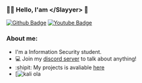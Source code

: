 ### :man_technologist: Hello, I'am \</Slayyer> 👋

[![Github Badge](https://img.shields.io/badge/-Github-000?style=flat-square&logo=Github&logoColor=white&link=https://github.com/fagnerpsantos)](https://github.com/Slayyer-dev)
[![Youtube Badge](https://img.shields.io/badge/-YouTube-ff0000?style=flat-square&labelColor=ff0000&logo=youtube&logoColor=white&link=https://www.youtube.com/user/TreinaWeb)](https://www.youtube.com/channel/UCret_G0WHRBQYG5MesldNjw?view_as=subscriber)

### About me:
- I'm a Information Security student.
- 💻 Join my [discord server](https://discord.gg/Pve2xbT) to talk about anything!
- :shipit: My projects is avaliable [here](https://github.com/Slayyer-dev)
- [![kali](https://camo.githubusercontent.com/6cb66240de22958f57b1beaf93581cfa041e8049/68747470733a2f2f6472742e73682f696d672f737572666163652d70726f2d726566696e642f6f735f6b616c692e706e67) ola

<!--
**Slayyer-dev/Slayyer-dev** is a ✨ _special_ ✨ repository because its `README.md` (this file) appears on your GitHub profile.

Here are some ideas to get you started:

- 🔭 I’m currently working on ...
- 🌱 I’m currently learning ...
- 👯 I’m looking to collaborate on ...
- 🤔 I’m looking for help with ...
- 💬 Ask me about ...
- 📫 How to reach me: ...
- 😄 Pronouns: ...
- ⚡ Fun fact: ...
-->
